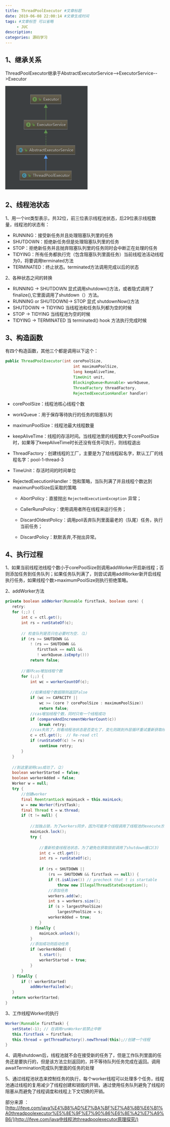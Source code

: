 ```yaml
---
title: ThreadPoolExecutor #文章标题
date: 2019-06-08 22:00:14 #文章生成时间
tags: #文章标签 可以省略
     - JUC
description: 
categories: 源码学习
---
```

## 1、继承关系

ThreadPoolExecutor继承于AbstractExecutorService\-\-\>ExecutorService\-\-\>Executor

![类继承关系图](ThreadPoolExecutor/Image.png)
## 2、线程池状态

1、用一个int类型表示，共32位，前三位表示线程池状态，后29位表示线程数量，线程池的状态有：

* RUNNING：接受新任务并且处理阻塞队列里的任务
* SHUTDOWN：拒绝新任务但是处理阻塞队列里的任务
* STOP：拒绝新任务并且抛弃阻塞队列里的任务同时会中断正在处理的任务
* TIDYING：所有任务都执行完（包含阻塞队列里面任务）当前线程池活动线程为0，将要调用terminated方法
* TERMINATED：终止状态。terminated方法调用完成以后的状态

2、各种状态之间的转换

* RUNNING \-\> SHUTDOWN
显式调用shutdown\(\)方法，或者隐式调用了finalize\(\),它里面调用了shutdown（）方法。
* RUNNING or SHUTDOWN\)\-\> STOP
显式 shutdownNow\(\)方法
* SHUTDOWN \-\> TIDYING
当线程池和任务队列都为空的时候
* STOP \-\> TIDYING
当线程池为空的时候
* TIDYING \-\> TERMINATED
当 terminated\(\) hook 方法执行完成时候

## 3、构造函数

有四个构造函数，其他三个都是调用以下这个：

```java
public ThreadPoolExecutor(int corePoolSize,
                              int maximumPoolSize,
                              long keepAliveTime,
                              TimeUnit unit,
                              BlockingQueue<Runnable> workQueue,
                              ThreadFactory threadFactory,
                              RejectedExecutionHandler handler) 
```
* corePoolSize：线程池核心线程个数
* workQueue：用于保存等待执行的任务的阻塞队列
* maximunPoolSize：线程池最大线程数量
* keepAliveTime：线程的存活时间。当线程池里的线程数大于corePoolSize时，如果等了keepAliveTime时长还没有任务可执行，则线程退出
* ThreadFactory：创建线程的工厂，主要是为了给线程起名字，默认工厂的线程名字：pool\-1\-thread\-3
* TimeUnit：存活时间的时间单位
* RejectedExecutionHandler：饱和策略，当队列满了并且线程个数达到maximunPoolSize后采取的策略

   * AbortPolicy：直接抛出 `RejectedExecutionException` 异常；

   * CallerRunsPolicy：使用调用者所在线程来运行任务；

   * DiscardOldestPolicy：调用poll丢弃队列里面最老的（队尾）任务，执行当前任务；

   * DiscardPolicy：默默丢弃,不抛出异常。

## 4、执行过程

1、如果当前线程池线程个数小于corePoolSize则调用addWorker开启新线程；否则添加任务到任务队列；如果任务队列满了，则尝试调用addWorker新开启线程执行任务，如果线程个数\>maximumPoolSize则执行拒绝策略。

2、addWorker方法

```java
private boolean addWorker(Runnable firstTask, boolean core) {
   retry:
   for (;;) {
       int c = ctl.get();
       int rs = runStateOf(c);

       // 检查队列是否只在必要时为空.（1）
       if (rs >= SHUTDOWN &&
           ! (rs == SHUTDOWN &&
              firstTask == null &&
              ! workQueue.isEmpty()))
           return false;

       //循环cas增加线程个数
       for (;;) {
           int wc = workerCountOf(c);

           //如果线程个数超限则返回false
           if (wc >= CAPACITY ||
               wc >= (core ? corePoolSize : maximumPoolSize))
               return false;
           //cas增加线程个数，同时只有一个线程成功
           if (compareAndIncrementWorkerCount(c))
               break retry;
           //cas失败了，则看线程池状态是否变化了，变化则跳到外层循环重试重新获取线程池状态，否者内层循环重新cas。
           c = ctl.get();  // Re-read ctl
           if (runStateOf(c) != rs)
               continue retry;
       }
   }

   //到这里说明cas成功了，（2）
   boolean workerStarted = false;
   boolean workerAdded = false;
   Worker w = null;
   try {
       //创建worker
       final ReentrantLock mainLock = this.mainLock;
       w = new Worker(firstTask);
       final Thread t = w.thread;
       if (t != null) {

           //加独占锁，为了workers同步，因为可能多个线程调用了线程池的execute方法。
           mainLock.lock();
           try {
               
               //重新检查线程池状态，为了避免在获取锁前调用了shutdown接口(3)
               int c = ctl.get();
               int rs = runStateOf(c);

               if (rs < SHUTDOWN ||
                   (rs == SHUTDOWN && firstTask == null)) {
                   if (t.isAlive()) // precheck that t is startable
                       throw new IllegalThreadStateException();
                   //添加任务
                   workers.add(w);
                   int s = workers.size();
                   if (s > largestPoolSize)
                       largestPoolSize = s;
                   workerAdded = true;
               }
           } finally {
               mainLock.unlock();
           }
           //添加成功则启动任务
           if (workerAdded) {
               t.start();
               workerStarted = true;
           }
       }
   } finally {
       if (! workerStarted)
           addWorkerFailed(w);
   }
   return workerStarted;
}
```
3、工作线程Worker的执行

```java
Worker(Runnable firstTask) {
   setState(-1); // 在调用runWorker前禁止中断
   this.firstTask = firstTask;
   this.thread = getThreadFactory().newThread(this);//创建一个线程
}
```
4、调用shutdown后，线程池就不会在接受新的任务了，但是工作队列里面的任务还是要执行的，但是该方法立刻返回的，并不等待队列任务完成在返回。调用awaitTermination完成队列里面的任务的处理

5、通过线程池状态来控制任务的执行，每个worker线程可以处理多个任务，线程池通过线程的复用减少了线程创建和销毁的开销，通过使用任务队列避免了线程的阻塞从而避免了线程调度和线程上下文切换的开销。


部分来源
：[http://ifeve.com/java%E4%B8%AD%E7%BA%BF%E7%A8%8B%E6%B1%A0threadpoolexecutor%E5%8E%9F%E7%90%86%E6%8E%A2%E7%A9%B6/](http://ifeve.com/java中线程池threadpoolexecutor原理探究/)


